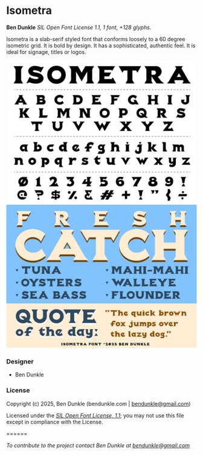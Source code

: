 # Isometra

**Ben Dunkle**
*SIL Open Font License 1.1,*
*1 font, +128 glyphs.*

Isometra is a slab-serif styled font that conforms loosely to a 60 degree isometric grid. It is bold by design. It has a sophisticated, authentic feel. It is ideal for signage, titles or logos.

![Sample of Isometra.](documentation/Isometra-01.png "Isometra")
![Sample of Isometra Family.](documentation/Isometra-02.png "Isometra")

### Designer

* Ben Dunkle

### License

Copyright (c) 2025, Ben Dunkle (bendunkle.com | bendunkle@gmail.com)

Licensed under the [*SIL Open Font License, 1.1*](http://scripts.sil.org/OFL); you may not use this file except in compliance with the License.

======

*To contribute to the project contact Ben Dunkle at bendunkle@gmail.com*